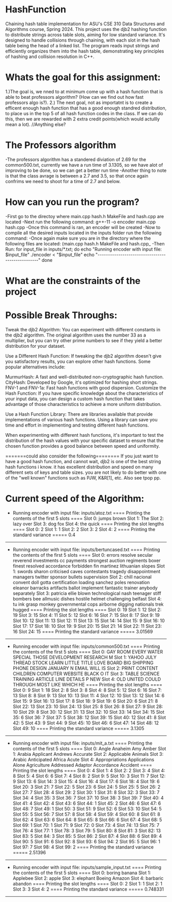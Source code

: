 # HashFunction
 Chaining hash table implementation for ASU's CSE 310 Data Structures and Algorithms course, Spring 2024. This project uses the djb2 hashing function to distribute strings across table slots, aiming for low standard variance. It's designed to handle collisions through chaining, with each slot in the hash table being the head of a linked list. The program reads input strings and efficiently organizes them into the hash table, demonstrating key principles of hashing and collision resolution in C++.

 # Whats the goal for this assignment:
1.)The goal is, we nned to at minimum come up with a hash function that is able to beat professors algorithm? (How can we find out how fast professors algo is?).
2.) The next goal, not as importatnt is to create a efficent enough hash function that has a good enough standred distribution, to place us in the top 5 of all hash function codes in the class. If we can do this, then we are rewarded with 2 extra credit points(which would actullly mean a lot).
//Anything else?

# The Professors algorithm
-The professors algorithm has a standered diviation of 2.69 for the common500.txt, currently we have a run time of 3.1305, so we have alot of improving to be done, so we can get a better run time
-Another thing to note is that the class avrage is between a 2.7 and 3.5, so that once again confrims we need to shoot for a time of 2.7 and below.

# How can you run the program?
-First go to the directoy where main.cpp hash.h MakeFile and hash.cpp are located
-Next run the following command: g++-11 -o encoder main.cpp hash.cpp
-Once this command is ran, an encoder will be created
-Now to compile all the desired inputs located in the inputs folder run the following command:
-Once again make sure you are in the directory where the following files are located: (main.cpp hash.h MakeFile and hash.cpp_
-Then Run: for input_file in inputs/*.txt; do
    echo "Running encoder with input file: $input_file"
    ./encoder < "$input_file"
    echo "-------------------------------------------------"
done

# What are the constraints of the project

# Possible Break Throughs:
Tweak the djb2 Algorithm: You can experiment with different constants in the djb2 algorithm. The original algorithm uses the number 33 as a multiplier, but you can try other prime numbers to see if they yield a better distribution for your dataset.

Use a Different Hash Function: If tweaking the djb2 algorithm doesn't give you satisfactory results, you can explore other hash functions. Some popular alternatives include:

MurmurHash: A fast and well-distributed non-cryptographic hash function.
CityHash: Developed by Google, it's optimized for hashing short strings.
FNV-1 and FNV-1a: Fast hash functions with good dispersion.
Customize the Hash Function: If you have specific knowledge about the characteristics of your input data, you can design a custom hash function that takes advantage of those characteristics to achieve a more uniform distribution.

Use a Hash Function Library: There are libraries available that provide implementations of various hash functions. Using a library can save you time and effort in implementing and testing different hash functions.

When experimenting with different hash functions, it's important to test the distribution of the hash values with your specific dataset to ensure that the chosen function provides a good balance between speed and uniformity.

=======could also consider the following========
If you just want to have a good hash function, and cannot wait, djb2 is one of the best string hash functions i know. it has excellent distribution and speed on many different sets of keys and table sizes. you are not likely to do better with one of the "well known" functions such as PJW, K&R[1], etc. Also see tpop pp.

# Current speed of the Algorithm:

* Running encoder with input file: inputs/atoz.txt
==== Printing the contents of the first 5 slots ====
Slot 0: jumps brown 
Slot 1: The 
Slot 2: lazy over 
Slot 3: dog fox 
Slot 4: the quick 
==== Printing the slot lengths ====
Slot 0: 2
Slot 1: 1
Slot 2: 2
Slot 3: 2
Slot 4: 2
==== Printing the standard variance =====
0.4
-------------------------------------------------
* Running encoder with input file: inputs/bertuncased.txt
==== Printing the contents of the first 5 slots ====
Slot 0: errors resolve secular reverend investments cc payments strongest auction regiments boxer finest resolved accordance forbidden fin martinez lithuanian slopes 
Slot 1: swords sharon criticised caves contestants tragedy disappointment managers twitter sponsor bullets supervision 
Slot 2: chill nacional convent doll gotta certification loading sanchez poles renovation eleanor barracks artifacts ballot implement fantastic trainer anybody separately 
Slot 3: patricia ellie blown technological nash teenager stiff bombers bee allmusic dishes hostile helmet challenging belfast 
Slot 4: tu ink grasp monkey governmental cops airborne digging nationals trek hugged 
==== Printing the slot lengths ====
Slot 0: 19
Slot 1: 12
Slot 2: 19
Slot 3: 15
Slot 4: 11
Slot 5: 12
Slot 6: 16
Slot 7: 15
Slot 8: 17
Slot 9: 19
Slot 10: 12
Slot 11: 13
Slot 12: 11
Slot 13: 15
Slot 14: 14
Slot 15: 9
Slot 16: 10
Slot 17: 17
Slot 18: 10
Slot 19: 9
Slot 20: 15
Slot 21: 14
Slot 22: 11
Slot 23: 16
Slot 24: 15
==== Printing the standard variance =====
3.01569
-------------------------------------------------
* Running encoder with input file: inputs/common500.txt
==== Printing the contents of the first 5 slots ====
Slot 0: GAY ROOM EVERY WATER SPECIAL THOSE DEVELOPMENT RESEARCH M 
Slot 1: YAHOO JULY THREAD STOCK LEARN LITTLE TITLE LOVE BOARD BIG SHIPPING PHONE DESIGN JANUARY N EMAIL WILL IS 
Slot 2: PRINT CONTENT CHILDREN COMPUTER WEBSITE BLACK O IT 
Slot 3: TABLE SCIENCE TRAINING ARTICLE LINE DETAILS P NEW 
Slot 4: OLD UNITED COULD THROUGH MOST LIKE WHICH HE 
==== Printing the slot lengths ====
Slot 0: 9
Slot 1: 18
Slot 2: 8
Slot 3: 8
Slot 4: 8
Slot 5: 12
Slot 6: 16
Slot 7: 13
Slot 8: 8
Slot 9: 13
Slot 10: 13
Slot 11: 4
Slot 12: 10
Slot 13: 12
Slot 14: 6
Slot 15: 9
Slot 16: 13
Slot 17: 8
Slot 18: 9
Slot 19: 6
Slot 20: 6
Slot 21: 8
Slot 22: 13
Slot 23: 10
Slot 24: 13
Slot 25: 8
Slot 26: 8
Slot 27: 9
Slot 28: 10
Slot 29: 8
Slot 30: 12
Slot 31: 13
Slot 32: 10
Slot 33: 14
Slot 34: 15
Slot 35: 6
Slot 36: 7
Slot 37: 5
Slot 38: 12
Slot 39: 15
Slot 40: 12
Slot 41: 8
Slot 42: 5
Slot 43: 9
Slot 44: 9
Slot 45: 10
Slot 46: 6
Slot 47: 14
Slot 48: 12
Slot 49: 10
==== Printing the standard variance =====
3.1305
-------------------------------------------------
* Running encoder with input file: inputs/mit_a.txt
==== Printing the contents of the first 5 slots ====
Slot 0: Angle Anaheim Amy Amber 
Slot 1: Arabia Applicant Andrews Accurate 
Slot 2: Applicable Animals 
Slot 3: Arabic Anticipated Africa Acute 
Slot 4: Appropriations Applications Alone Agriculture Addressed Adaptor Accordance Accident 
==== Printing the slot lengths ====
Slot 0: 4
Slot 1: 4
Slot 2: 2
Slot 3: 4
Slot 4: 8
Slot 5: 4
Slot 6: 6
Slot 7: 4
Slot 8: 2
Slot 9: 5
Slot 10: 3
Slot 11: 7
Slot 12: 9
Slot 13: 6
Slot 14: 3
Slot 15: 4
Slot 16: 4
Slot 17: 6
Slot 18: 4
Slot 19: 6
Slot 20: 3
Slot 21: 7
Slot 22: 5
Slot 23: 6
Slot 24: 5
Slot 25: 5
Slot 26: 2
Slot 27: 7
Slot 28: 4
Slot 29: 2
Slot 30: 1
Slot 31: 8
Slot 32: 3
Slot 33: 7
Slot 34: 4
Slot 35: 3
Slot 36: 7
Slot 37: 10
Slot 38: 3
Slot 39: 7
Slot 40: 4
Slot 41: 4
Slot 42: 4
Slot 43: 6
Slot 44: 1
Slot 45: 2
Slot 46: 6
Slot 47: 6
Slot 48: 7
Slot 49: 1
Slot 50: 3
Slot 51: 9
Slot 52: 6
Slot 53: 10
Slot 54: 5
Slot 55: 5
Slot 56: 7
Slot 57: 8
Slot 58: 4
Slot 59: 4
Slot 60: 8
Slot 61: 8
Slot 62: 4
Slot 63: 6
Slot 64: 8
Slot 65: 8
Slot 66: 6
Slot 67: 4
Slot 68: 5
Slot 69: 1
Slot 70: 1
Slot 71: 9
Slot 72: 0
Slot 73: 4
Slot 74: 13
Slot 75: 7
Slot 76: 4
Slot 77: 1
Slot 78: 3
Slot 79: 5
Slot 80: 8
Slot 81: 3
Slot 82: 13
Slot 83: 5
Slot 84: 3
Slot 85: 5
Slot 86: 2
Slot 87: 4
Slot 88: 6
Slot 89: 4
Slot 90: 5
Slot 91: 6
Slot 92: 8
Slot 93: 6
Slot 94: 2
Slot 95: 5
Slot 96: 1
Slot 97: 7
Slot 98: 4
Slot 99: 2
==== Printing the standard variance =====
2.51396
-------------------------------------------------
* Running encoder with input file: inputs/sample_input.txt
==== Printing the contents of the first 5 slots ====
Slot 0: boring banana 
Slot 1: Applebee 
Slot 2: apple 
Slot 3: elephant  Boeing Amazon 
Slot 4: barbaric abandon 
==== Printing the slot lengths ====
Slot 0: 2
Slot 1: 1
Slot 2: 1
Slot 3: 3
Slot 4: 2
==== Printing the standard variance =====
0.748331
------------------------------------------------- 







